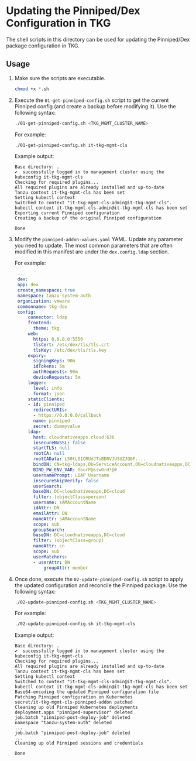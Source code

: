 # Updating the Pinniped/Dex Configuration in TKG

The shell scripts in this directory can be used for updating the Pinniped/Dex package configuration in TKG.

## Usage

1. Make sure the scripts are executable.

   ```bash
   chmod +x *.sh
   ```

2. Execute the `01-get-pinniped-config.sh` script to get the current Pinniped config (and create a backup before modifying it). Use the following syntax:

   ```bash
   ./01-get-pinniped-config.sh <TKG_MGMT_CLUSTER_NAME>
   ```

   For example:

   ```bash
   ./01-get-pinniped-config.sh it-tkg-mgmt-cls
   ```

   Example output:

   ```text
   Base directory: .
   ✔  successfully logged in to management cluster using the kubeconfig it-tkg-mgmt-cls
   Checking for required plugins...
   All required plugins are already installed and up-to-date
   Tanzu context it-tkg-mgmt-cls has been set
   Setting kubectl context
   Switched to context "it-tkg-mgmt-cls-admin@it-tkg-mgmt-cls".
   kubectl context it-tkg-mgmt-cls-admin@it-tkg-mgmt-cls has been set
   Exporting current Pinniped configuration
   Creating a backup of the original Pinniped configuration

   Done
   ```

3. Modify the `pinniped-addon-values.yaml` YAML. Update any parameter you need to update.
   The most common parameters that are often modified in this manifest are under the `dex.config.ldap` section.

   For example:

   ```yaml
    ...
    dex:
    app: dex
    create_namespace: true
    namespace: tanzu-system-auth
    organization: vmware
    commonname: tkg-dex
    config:
        connector: ldap
        frontend:
          theme: tkg
        web:
          https: 0.0.0.0:5556
          tlsCert: /etc/dex/tls/tls.crt
          tlsKey: /etc/dex/tls/tls.key
        expiry:
          signingKeys: 90m
          idTokens: 5m
          authRequests: 90m
          deviceRequests: 5m
        logger:
          level: info
          format: json
        staticClients:
        - id: pinniped
          redirectURIs:
          - https://0.0.0.0/callback
          name: pinniped
          secret: dummyvalue
        ldap:
          host: cloudnativeapps.cloud:636
          insecureNoSSL: false
          startTLS: null
          rootCA: null
          rootCAData: LS0tLS1CRUdJTiBDRVJUSUZJQ0F....
          bindDN: CN=tkg-ldaps,OU=ServiceAccount,OU=cloudnativeapps,DC=cloudnativeapps,DC=cloud
          BIND_PW_ENV_VAR: YourP@ssw0rd!@#
          usernamePrompt: LDAP Username
          insecureSkipVerify: false
          userSearch:
          baseDN: DC=cloudnativeapps,DC=cloud
          filter: (objectClass=person)
          username: sAMAccountName
          idAttr: DN
          emailAttr: DN
          nameAttr: sAMAccountName
          scope: sub
          groupSearch:
          baseDN: DC=cloudnativeapps,DC=cloud
          filter: (objectClass=group)
          nameAttr: cn
          scope: sub
          userMatchers:
          - userAttr: DN
              groupAttr: member
   ```

4. Once done, execute the `02-update-pinniped-config.sh` script to apply the updated configuration and reconcile the Pinniped package. Use the following syntax:

   ```bash
   ./02-update-pinniped-config.sh <TKG_MGMT_CLUSTER_NAME>
   ```

   For example:

   ```bash
   ./02-update-pinniped-config.sh it-tkg-mgmt-cls
   ```

   Example output:

   ```text
   Base directory: .
   ✔  successfully logged in to management cluster using the kubeconfig it-tkg-mgmt-cls
   Checking for required plugins...
   All required plugins are already installed and up-to-date
   Tanzu context it-tkg-mgmt-cls has been set
   Setting kubectl context
   Switched to context "it-tkg-mgmt-cls-admin@it-tkg-mgmt-cls".
   kubectl context it-tkg-mgmt-cls-admin@it-tkg-mgmt-cls has been set
   Base64-encoding the updated Pinniped configuration file
   Patching Pinniped configuration on Kubernetes
   secret/it-tkg-mgmt-cls-pinniped-addon patched
   Cleaning up old Pinniped Kubernetes deployments
   deployment.apps "pinniped-supervisor" deleted
   job.batch "pinniped-post-deploy-job" deleted
   namespace "tanzu-system-auth" deleted
   ...
   job.batch "pinniped-post-deploy-job" deleted
   ...
   Cleaning up old Pinniped sessions and credentials

   Done
   ```
